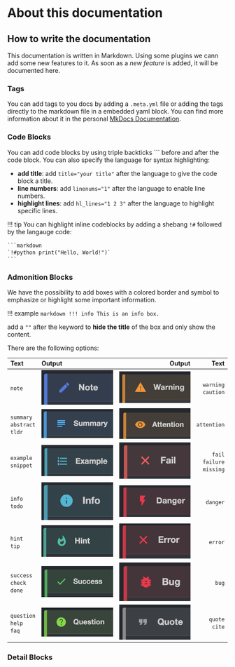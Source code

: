 # About this documentation

## How to write the documentation

This documentation is written in Markdown.
Using some plugins we cann add some new features to it.
As soon as a _new feature_ is added, it will be documented here.

### Tags

You can add tags to you docs by adding a `.meta.yml` file or adding the tags directly to the markdown file in a embedded yaml block.
You can find more information about it in the personal [MkDocs Documentation](../web-dev/static-site-generator/mkdocs.md#step-4-create-tags).

### Code Blocks

You can add code blocks by using triple backticks ``` before and after the code block.
You can also specify the language for syntax highlighting:

- **add title**: add `title="your title"` after the language to give the code block a title.
- **line numbers**: add `linenums="1"` after the language to enable line numbers.
- **highlight lines**: add `hl_lines="1 2 3"` after the language to highlight specific lines.
  
!!! tip
    You can highlight inline codeblocks by adding a shebang `!#` followed by the langauge code:

    ```markdown
    `!#python print("Hello, World!")`
    ```

### Admonition Blocks

We have the possibility to add boxes with a colored border and symbol to emphasize or highlight some important information.

!!! example
    ```markdown
    !!! info
        This is an info box.
    ```

add a `""` after the keyword to **hide the title** of the box and only show the content.

There are the following options:

| Text                                  | Output                                                                  |                                                                    Output |                                 Text |
| :------------------------------------ | :---------------------------------------------------------------------- | ------------------------------------------------------------------------: | -----------------------------------: |
| `note`                                | ![note-block](../assets/images/how-to-write-doc/note-block.png)         |     ![warning-block](../assets/images/how-to-write-doc/warning-block.png) |             `warning` <br> `caution` |
| `summary` <br> `abstract` <br> `tldr` | ![summary-block](../assets/images/how-to-write-doc/summary-block.png)   | ![attention-block](../assets/images/how-to-write-doc/attention-block.png) |                          `attention` |
| `example` <br> `snippet`              | ![alt text](../assets/images/how-to-write-doc/example-block.png)        |           ![fail-block](../assets/images/how-to-write-doc/fail-block.png) | `fail` <br> `failure` <br> `missing` |
| `info`<br> `todo`                     | ![info-block](../assets/images/how-to-write-doc/info-block.png)         |       ![danger-block](../assets/images/how-to-write-doc/danger-block.png) |                             `danger` |
| `hint`<br> `tip`                      | ![hint-block](../assets/images/how-to-write-doc/hint-block.png)         |         ![error-block](../assets/images/how-to-write-doc/error-block.png) |                              `error` |
| `success` <br> `check` <br> `done`    | ![success-block](../assets/images/how-to-write-doc/success-block.png)   |             ![bug-block](../assets/images/how-to-write-doc/bug-block.png) |                                `bug` |
| `question` <br> `help` <br> `faq`     | ![question-block](../assets/images/how-to-write-doc/question-block.png) |         ![quote-block](../assets/images/how-to-write-doc/quote-block.png) |                  `quote` <br> `cite` |

### Detail Blocks
